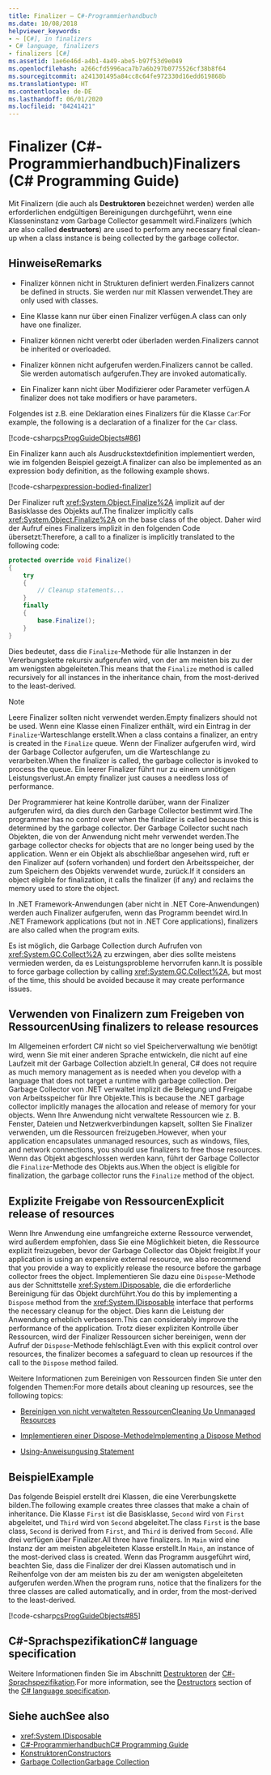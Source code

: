 ```yaml
---
title: Finalizer – C#-Programmierhandbuch
ms.date: 10/08/2018
helpviewer_keywords:
- ~ [C#], in finalizers
- C# language, finalizers
- finalizers [C#]
ms.assetid: 1ae6e46d-a4b1-4a49-abe5-b97f53d9e049
ms.openlocfilehash: a266cfd5996aca7b7a6b297b0775526cf38b8f64
ms.sourcegitcommit: a241301495a84cc8c64fe972330d16edd619868b
ms.translationtype: HT
ms.contentlocale: de-DE
ms.lasthandoff: 06/01/2020
ms.locfileid: "84241421"
---
```

# <a name="finalizers-c-programming-guide"></a><span data-ttu-id="aee4f-102">Finalizer (C#-Programmierhandbuch)</span><span class="sxs-lookup"><span data-stu-id="aee4f-102">Finalizers (C# Programming Guide)</span></span>
<span data-ttu-id="aee4f-103">Mit Finalizern (die auch als **Destruktoren** bezeichnet werden) werden alle erforderlichen endgültigen Bereinigungen durchgeführt, wenn eine Klasseninstanz vom Garbage Collector gesammelt wird.</span><span class="sxs-lookup"><span data-stu-id="aee4f-103">Finalizers (which are also called **destructors**) are used to perform any necessary final clean-up when a class instance is being collected by the garbage collector.</span></span>  
  
## <a name="remarks"></a><span data-ttu-id="aee4f-104">Hinweise</span><span class="sxs-lookup"><span data-stu-id="aee4f-104">Remarks</span></span>  
  
- <span data-ttu-id="aee4f-105">Finalizer können nicht in Strukturen definiert werden.</span><span class="sxs-lookup"><span data-stu-id="aee4f-105">Finalizers cannot be defined in structs.</span></span> <span data-ttu-id="aee4f-106">Sie werden nur mit Klassen verwendet.</span><span class="sxs-lookup"><span data-stu-id="aee4f-106">They are only used with classes.</span></span>  
  
- <span data-ttu-id="aee4f-107">Eine Klasse kann nur über einen Finalizer verfügen.</span><span class="sxs-lookup"><span data-stu-id="aee4f-107">A class can only have one finalizer.</span></span>  
  
- <span data-ttu-id="aee4f-108">Finalizer können nicht vererbt oder überladen werden.</span><span class="sxs-lookup"><span data-stu-id="aee4f-108">Finalizers cannot be inherited or overloaded.</span></span>  
  
- <span data-ttu-id="aee4f-109">Finalizer können nicht aufgerufen werden.</span><span class="sxs-lookup"><span data-stu-id="aee4f-109">Finalizers cannot be called.</span></span> <span data-ttu-id="aee4f-110">Sie werden automatisch aufgerufen.</span><span class="sxs-lookup"><span data-stu-id="aee4f-110">They are invoked automatically.</span></span>  
  
- <span data-ttu-id="aee4f-111">Ein Finalizer kann nicht über Modifizierer oder Parameter verfügen.</span><span class="sxs-lookup"><span data-stu-id="aee4f-111">A finalizer does not take modifiers or have parameters.</span></span>  
  
 <span data-ttu-id="aee4f-112">Folgendes ist z.B. eine Deklaration eines Finalizers für die Klasse `Car`:</span><span class="sxs-lookup"><span data-stu-id="aee4f-112">For example, the following is a declaration of a finalizer for the `Car` class.</span></span>
  
 [!code-csharp[csProgGuideObjects#86](~/samples/snippets/csharp/VS_Snippets_VBCSharp/csProgGuideObjects/CS/Objects.cs#86)]  

<span data-ttu-id="aee4f-113">Ein Finalizer kann auch als Ausdruckstextdefinition implementiert werden, wie im folgenden Beispiel gezeigt.</span><span class="sxs-lookup"><span data-stu-id="aee4f-113">A finalizer can also be implemented as an expression body definition, as the following example shows.</span></span>

[!code-csharp[expression-bodied-finalizer](../../../../samples/snippets/csharp/programming-guide/classes-and-structs/expr-bodied-destructor.cs#1)]  
  
 <span data-ttu-id="aee4f-114">Der Finalizer ruft <xref:System.Object.Finalize%2A> implizit auf der Basisklasse des Objekts auf.</span><span class="sxs-lookup"><span data-stu-id="aee4f-114">The finalizer implicitly calls <xref:System.Object.Finalize%2A> on the base class of the object.</span></span> <span data-ttu-id="aee4f-115">Daher wird der Aufruf eines Finalizers implizit in den folgenden Code übersetzt:</span><span class="sxs-lookup"><span data-stu-id="aee4f-115">Therefore, a call to a finalizer is implicitly translated to the following code:</span></span>  
  
```csharp  
protected override void Finalize()  
{  
    try  
    {  
        // Cleanup statements...  
    }  
    finally  
    {  
        base.Finalize();  
    }  
}  
```  
  
 <span data-ttu-id="aee4f-116">Dies bedeutet, dass die `Finalize`-Methode für alle Instanzen in der Vererbungskette rekursiv aufgerufen wird, von der am meisten bis zu der am wenigsten abgeleiteten.</span><span class="sxs-lookup"><span data-stu-id="aee4f-116">This means that the `Finalize` method is called recursively for all instances in the inheritance chain, from the most-derived to the least-derived.</span></span>  
  
> [!NOTE]
> <span data-ttu-id="aee4f-117">Leere Finalizer sollten nicht verwendet werden.</span><span class="sxs-lookup"><span data-stu-id="aee4f-117">Empty finalizers should not be used.</span></span> <span data-ttu-id="aee4f-118">Wenn eine Klasse einen Finalizer enthält, wird ein Eintrag in der `Finalize`-Warteschlange erstellt.</span><span class="sxs-lookup"><span data-stu-id="aee4f-118">When a class contains a finalizer, an entry is created in the `Finalize` queue.</span></span> <span data-ttu-id="aee4f-119">Wenn der Finalizer aufgerufen wird, wird der Garbage Collector aufgerufen, um die Warteschlange zu verarbeiten.</span><span class="sxs-lookup"><span data-stu-id="aee4f-119">When the finalizer is called, the garbage collector is invoked to process the queue.</span></span> <span data-ttu-id="aee4f-120">Ein leerer Finalizer führt nur zu einem unnötigen Leistungsverlust.</span><span class="sxs-lookup"><span data-stu-id="aee4f-120">An empty finalizer just causes a needless loss of performance.</span></span>  
  
 <span data-ttu-id="aee4f-121">Der Programmierer hat keine Kontrolle darüber, wann der Finalizer aufgerufen wird, da dies durch den Garbage Collector bestimmt wird.</span><span class="sxs-lookup"><span data-stu-id="aee4f-121">The programmer has no control over when the finalizer is called because this is determined by the garbage collector.</span></span> <span data-ttu-id="aee4f-122">Der Garbage Collector sucht nach Objekten, die von der Anwendung nicht mehr verwendet werden.</span><span class="sxs-lookup"><span data-stu-id="aee4f-122">The garbage collector checks for objects that are no longer being used by the application.</span></span> <span data-ttu-id="aee4f-123">Wenn er ein Objekt als abschließbar angesehen wird, ruft er den Finalizer auf (sofern vorhanden) und fordert den Arbeitsspeicher, der zum Speichern des Objekts verwendet wurde, zurück.</span><span class="sxs-lookup"><span data-stu-id="aee4f-123">If it considers an object eligible for finalization, it calls the finalizer (if any) and reclaims the memory used to store the object.</span></span>

 <span data-ttu-id="aee4f-124">In .NET Framework-Anwendungen (aber nicht in .NET Core-Anwendungen) werden auch Finalizer aufgerufen, wenn das Programm beendet wird.</span><span class="sxs-lookup"><span data-stu-id="aee4f-124">In .NET Framework applications (but not in .NET Core applications), finalizers are also called when the program exits.</span></span>
  
 <span data-ttu-id="aee4f-125">Es ist möglich, die Garbage Collection durch Aufrufen von <xref:System.GC.Collect%2A> zu erzwingen, aber dies sollte meistens vermieden werden, da es Leistungsprobleme hervorrufen kann.</span><span class="sxs-lookup"><span data-stu-id="aee4f-125">It is possible to force garbage collection by calling <xref:System.GC.Collect%2A>, but most of the time, this should be avoided because it may create performance issues.</span></span>  
  
## <a name="using-finalizers-to-release-resources"></a><span data-ttu-id="aee4f-126">Verwenden von Finalizern zum Freigeben von Ressourcen</span><span class="sxs-lookup"><span data-stu-id="aee4f-126">Using finalizers to release resources</span></span>  
 <span data-ttu-id="aee4f-127">Im Allgemeinen erfordert C# nicht so viel Speicherverwaltung wie benötigt wird, wenn Sie mit einer anderen Sprache entwickeln, die nicht auf eine Laufzeit mit der Garbage Collection abzielt.</span><span class="sxs-lookup"><span data-stu-id="aee4f-127">In general, C# does not require as much memory management as is needed when you develop with a language that does not target a runtime with garbage collection.</span></span> <span data-ttu-id="aee4f-128">Der Garbage Collector von .NET verwaltet implizit die Belegung und Freigabe von Arbeitsspeicher für Ihre Objekte.</span><span class="sxs-lookup"><span data-stu-id="aee4f-128">This is because the .NET garbage collector implicitly manages the allocation and release of memory for your objects.</span></span> <span data-ttu-id="aee4f-129">Wenn Ihre Anwendung nicht verwaltete Ressourcen wie z. B. Fenster, Dateien und Netzwerkverbindungen kapselt, sollten Sie Finalizer verwenden, um die Ressourcen freizugeben.</span><span class="sxs-lookup"><span data-stu-id="aee4f-129">However, when your application encapsulates unmanaged resources, such as windows, files, and network connections, you should use finalizers to free those resources.</span></span> <span data-ttu-id="aee4f-130">Wenn das Objekt abgeschlossen werden kann, führt der Garbage Collector die `Finalize`-Methode des Objekts aus.</span><span class="sxs-lookup"><span data-stu-id="aee4f-130">When the object is eligible for finalization, the garbage collector runs the `Finalize` method of the object.</span></span>
  
## <a name="explicit-release-of-resources"></a><span data-ttu-id="aee4f-131">Explizite Freigabe von Ressourcen</span><span class="sxs-lookup"><span data-stu-id="aee4f-131">Explicit release of resources</span></span>  
 <span data-ttu-id="aee4f-132">Wenn Ihre Anwendung eine umfangreiche externe Ressource verwendet, wird außerdem empfohlen, dass Sie eine Möglichkeit bieten, die Ressource explizit freizugeben, bevor der Garbage Collector das Objekt freigibt.</span><span class="sxs-lookup"><span data-stu-id="aee4f-132">If your application is using an expensive external resource, we also recommend that you provide a way to explicitly release the resource before the garbage collector frees the object.</span></span> <span data-ttu-id="aee4f-133">Implementieren Sie dazu eine `Dispose`-Methode aus der Schnittstelle <xref:System.IDisposable>, die die erforderliche Bereinigung für das Objekt durchführt.</span><span class="sxs-lookup"><span data-stu-id="aee4f-133">You do this by implementing a `Dispose` method from the <xref:System.IDisposable> interface that performs the necessary cleanup for the object.</span></span> <span data-ttu-id="aee4f-134">Dies kann die Leistung der Anwendung erheblich verbessern.</span><span class="sxs-lookup"><span data-stu-id="aee4f-134">This can considerably improve the performance of the application.</span></span> <span data-ttu-id="aee4f-135">Trotz dieser expliziten Kontrolle über Ressourcen, wird der Finalizer Ressourcen sicher bereinigen, wenn der Aufruf der `Dispose`-Methode fehlschlägt.</span><span class="sxs-lookup"><span data-stu-id="aee4f-135">Even with this explicit control over resources, the finalizer becomes a safeguard to clean up resources if the call to the `Dispose` method failed.</span></span>  
  
 <span data-ttu-id="aee4f-136">Weitere Informationen zum Bereinigen von Ressourcen finden Sie unter den folgenden Themen:</span><span class="sxs-lookup"><span data-stu-id="aee4f-136">For more details about cleaning up resources, see the following topics:</span></span>  
  
- [<span data-ttu-id="aee4f-137">Bereinigen von nicht verwalteten Ressourcen</span><span class="sxs-lookup"><span data-stu-id="aee4f-137">Cleaning Up Unmanaged Resources</span></span>](../../../standard/garbage-collection/unmanaged.md)  
  
- [<span data-ttu-id="aee4f-138">Implementieren einer Dispose-Methode</span><span class="sxs-lookup"><span data-stu-id="aee4f-138">Implementing a Dispose Method</span></span>](../../../standard/garbage-collection/implementing-dispose.md)  
  
- [<span data-ttu-id="aee4f-139">Using-Anweisung</span><span class="sxs-lookup"><span data-stu-id="aee4f-139">using Statement</span></span>](../../language-reference/keywords/using-statement.md)  
  
## <a name="example"></a><span data-ttu-id="aee4f-140">Beispiel</span><span class="sxs-lookup"><span data-stu-id="aee4f-140">Example</span></span>  
 <span data-ttu-id="aee4f-141">Das folgende Beispiel erstellt drei Klassen, die eine Vererbungskette bilden.</span><span class="sxs-lookup"><span data-stu-id="aee4f-141">The following example creates three classes that make a chain of inheritance.</span></span> <span data-ttu-id="aee4f-142">Die Klasse `First` ist die Basisklasse, `Second` wird von `First` abgeleitet, und `Third` wird von `Second` abgeleitet.</span><span class="sxs-lookup"><span data-stu-id="aee4f-142">The class `First` is the base class, `Second` is derived from `First`, and `Third` is derived from `Second`.</span></span> <span data-ttu-id="aee4f-143">Alle drei verfügen über Finalizer.</span><span class="sxs-lookup"><span data-stu-id="aee4f-143">All three have finalizers.</span></span> <span data-ttu-id="aee4f-144">In `Main` wird eine Instanz der am meisten abgeleiteten Klasse erstellt.</span><span class="sxs-lookup"><span data-stu-id="aee4f-144">In `Main`, an instance of the most-derived class is created.</span></span> <span data-ttu-id="aee4f-145">Wenn das Programm ausgeführt wird, beachten Sie, dass die Finalizer der drei Klassen automatisch und in Reihenfolge von der am meisten bis zu der am wenigsten abgeleiteten aufgerufen werden.</span><span class="sxs-lookup"><span data-stu-id="aee4f-145">When the program runs, notice that the finalizers for the three classes are called automatically, and in order, from the most-derived to the least-derived.</span></span>  
  
 [!code-csharp[csProgGuideObjects#85](~/samples/snippets/csharp/VS_Snippets_VBCSharp/csProgGuideObjects/CS/Objects.cs#85)]  
  
## <a name="c-language-specification"></a><span data-ttu-id="aee4f-146">C#-Sprachspezifikation</span><span class="sxs-lookup"><span data-stu-id="aee4f-146">C# language specification</span></span>  

<span data-ttu-id="aee4f-147">Weitere Informationen finden Sie im Abschnitt [Destruktoren](~/_csharplang/spec/classes.md#destructors) der [C#-Sprachspezifikation](/dotnet/csharp/language-reference/language-specification/introduction).</span><span class="sxs-lookup"><span data-stu-id="aee4f-147">For more information, see the [Destructors](~/_csharplang/spec/classes.md#destructors) section of the [C# language specification](/dotnet/csharp/language-reference/language-specification/introduction).</span></span>
  
## <a name="see-also"></a><span data-ttu-id="aee4f-148">Siehe auch</span><span class="sxs-lookup"><span data-stu-id="aee4f-148">See also</span></span>

- <xref:System.IDisposable>
- [<span data-ttu-id="aee4f-149">C#-Programmierhandbuch</span><span class="sxs-lookup"><span data-stu-id="aee4f-149">C# Programming Guide</span></span>](../index.md)
- [<span data-ttu-id="aee4f-150">Konstruktoren</span><span class="sxs-lookup"><span data-stu-id="aee4f-150">Constructors</span></span>](./constructors.md)
- [<span data-ttu-id="aee4f-151">Garbage Collection</span><span class="sxs-lookup"><span data-stu-id="aee4f-151">Garbage Collection</span></span>](../../../standard/garbage-collection/index.md)
